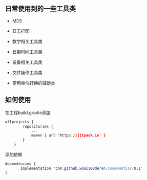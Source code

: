 ## 日常使用到的一些工具类

- MD5
- 日志打印

- 数字相关工具类

- 日期时间工具类

- 设备相关工具类

- 文件操作工具类

- 常用单位转换的辅助类



## 如何使用

在工程build.gradle添加

```css
allprojects {
		repositories {
			...
			maven { url 'https://jitpack.io' }
		}
	}
```

添加依赖

```css
dependencies {
	   implementation 'com.github.woai100deren:CommonUtils:0.1'
}
```

